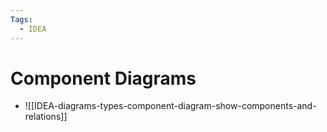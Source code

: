 ```yaml
---
Tags:
  - IDEA
---
```


# Component Diagrams


- ![[IDEA-diagrams-types-component-diagram-show-components-and-relations]]
